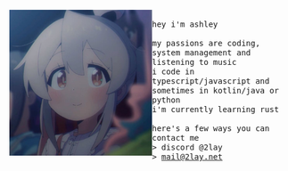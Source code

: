 <p float="left">
    <img src="img/av.png" width="256" align="left">
    <samp>
      <br>
      hey i'm ashley
      <br>
      <br>
      my passions are coding, system management and listening to music
      <br>
      i code in typescript/javascript and sometimes in kotlin/java or python
      <br>
      i'm currently learning rust
      <br>
      <br>
      here's a few ways you can contact me
      <br>
      > discord @2lay
      <br>
      > <a href="mailto:mail@2lay.net">mail@2lay.net</a><br>
      <br>
      </samp>
</p>

